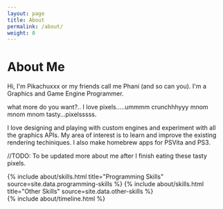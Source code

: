 ```yaml
---
layout: page
title: About
permalink: /about/
weight: 0
---
```


# **About Me**

Hi, I'm Pikachuxxx or my friends call me Phani (and so can you). I'm a Graphics and Game Engine Programmer.

what more do you want?.. I love pixels.....ummmm crunchhhyyy mnom mnom mnom tasty...pixelsssss.

I love designing and playing with custom engines and experiment with all the graphics APIs. My area of interest is to learn and improve the existing rendering techiniques. I also make homebrew apps for PSVita and PS3. 

//TODO: To be updated more about me after I finish eating these tasty pixels.

<div class="row">
{% include about/skills.html title="Programming Skills" source=site.data.programming-skills %}
{% include about/skills.html title="Other Skills" source=site.data.other-skills %}
</div>

<div class="row">
{% include about/timeline.html %}
</div>

